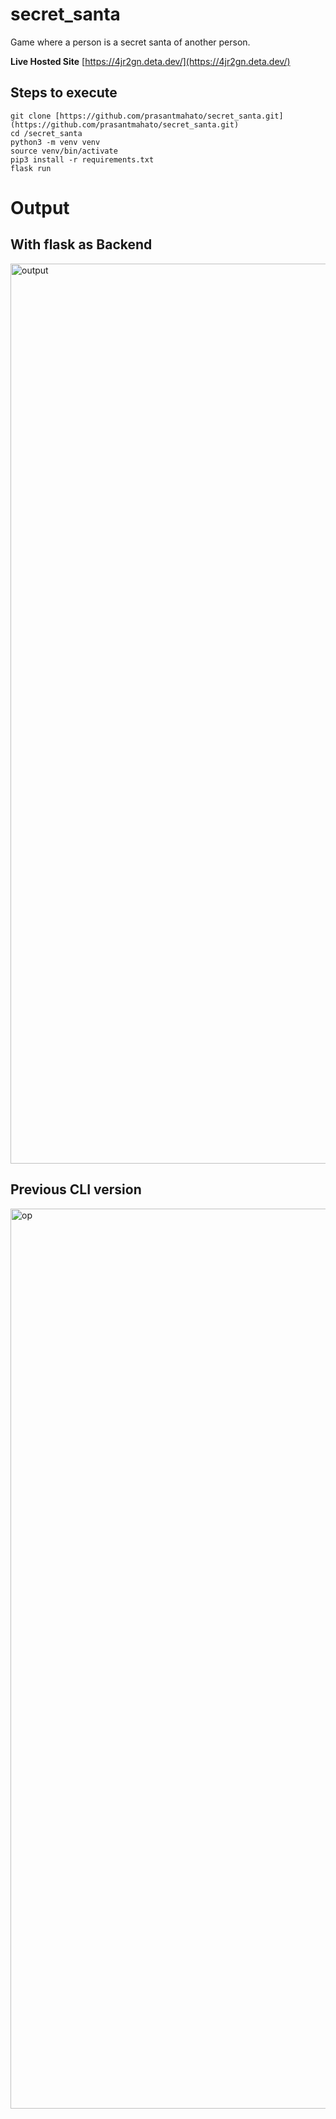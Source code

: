 # secret_santa

Game where a person is a secret santa of another person.

**Live Hosted Site**
[https://4jr2gn.deta.dev/](https://4jr2gn.deta.dev/)

## Steps to execute

```
git clone [https://github.com/prasantmahato/secret_santa.git](https://github.com/prasantmahato/secret_santa.git)
cd /secret_santa
python3 -m venv venv
source venv/bin/activate
pip3 install -r requirements.txt
flask run
```

# Output
## With flask as Backend
<img width="1440" alt="output" src="https://user-images.githubusercontent.com/62459775/210088352-8f1dfc1a-13a4-4258-bfda-6e41a16c3c99.png">

## Previous CLI version
<img width="1440" alt="op" src="https://user-images.githubusercontent.com/62459775/210061310-b99ef472-3fd9-4687-9013-1704ceee68a4.png">

